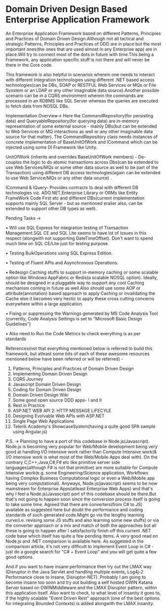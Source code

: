 # Domain Driven Design Based Enterprise Application Framework

An Enterprise Application Framework based on different Patterns, Principles and Practices of Domain Driven Design.Although not all tactical and strategic Patterns, Principles and Practices of DDD are in place but the most important ones(the ones that are used almost in any Enterprise app) are in place.Will try to connect most of the dots in future with time.This being a Framework, any application specific stuff is not there and will never be there in the Core code.

This framework is also helpful in scenarios wherein one needs to interact with different Integration technologies using different .NET based access technologies(can be DBs, SOAP or RESTFUL Web Services or MQs or File Sysstem or an LDAP or any other imaginable data source).Another possible scenario can be in a CQRS environment wherein the commands are processed in an RDBMS like SQL Server whereas the queries are executed to fetch data from NOSQL DBs.

Implementation Overview-> 
Here the CommandRepository(for persisting data) and QueryableRepository(for querying data) are in-memory representation of some external source - mainly DBs(but can be extended to Web Services or MQ interactions as well or any other imaginable data source for that matter).
The CommandRepository class needs instances of concrete implementation of BaseUnitOfWork and ICommand which can be injected using some DI Framework like Unity.

UnitOfWork (inherits and overrides BaseUnitOfWork members) - De-couples the logic to do atomic transactions across Dbs(can be extended to use Web Services/MQs or some other data source as well to be part of the Transaction) using different DB access technologies(again can be extended to use Web Service/MQs or any other data source) .

ICommand & IQuery- Provides contracts to deal with different DB technologies viz. ADO.NET,Enterprise Library or ORMs like Entity FrameWork Code First etc and different DBs(current implementation supports mainly SQL Server - but as mentioned eralier also, can be extended to support other DB types as well).

Pending Tasks ->

• Will use SQL Express for integration testing of Transaction Management.SQL CE and SQL Lite seems to have lot of issues in this respect (alongwith not supporting DateTimeOffset). Don't want to spend much time on SQL CE/Lite just for testing purpose.

• Testing BulkOperations using SQL Express Edition.

• Testing of Fluent APIs and Asynchronous Operations.

• Redesign Caching stuffs to support in-memory caching or some scalable option like Windows AppFabric or Redis(a scalable NOSQL option). Ideally, should be designed in a pluggable way to support any cool Caching mechanism coming in future as well.Also should use some AOP or attribute(annotation) based approach to apply Caching or invalidating the Cache else it becomes very hectic to apply these cross cutting concerns everywhere within a large application.

• Fixing or suppressing the Warnings generated by MS Code Analysis Tool (currently, Code Analysis Settings is set to "Microsoft Basic Design Guidelines")

• Also need to Run the Code Metrics to check everything is as per standards

References(not that everything mentioned below is referred to build this framework, but atleast some bits of each of these awesome resources mentioned below have been referred or will be referred) - 
1) Patterns, Principles and Practices of Domain Driven Design
2) Implementing Domain Driven Design
3) CQRS Journey
4) Javascript Domain Driven Design
5) Coding for Domain Driven Design
6) Domain Driven Design Wiki
7) Some good open source DDD apps- I and II
8) Rest in Practice
9) ASP.NET WEB API 2: HTTP MESSAGE LIFECYLE
10) Designing Evolvable Web APIs with ASP.NET
11) Single Page Web Applications
12) Telerik Academy's ShowcaseSystem(having a quite good SPA sample using Angular.js)


P.S. -> Planning to have a port of this codebase in Node.js(Javascript). Node.js is becoming very popular for Web/Mobile development being very good at handling I/O intensive work rather than Compute Intensive work(& I/O intensive work is what most of the Web/Mobile Apps deal with). On the contrary C,C++,Java,C#,F# etc like primitive server side languages(although F# is not that primitive) are more suitable for Compute Intensive work(e.g. some Engineering/Science application, Workflows having Complex Business Computational logic or even a Web/Mobile app being very computational). Anyways, Node.js(javascript) seems to be now mainstream for Enterprise Apps(atleast Enterprise Web Apps) and that's why I feel a Node.js(Javascript) port of this codebase should be there.But that's not going to happen soon since the conversion process itself is going to take some time. Agreed that there are converters(from C# to JS) available as suggested here but doubt the performance and coding standards of such generated code.Might go via the lengthy learning curve(i.e. revising some JS stuffs and also learning some new stuffs) or via the converter approach or a mix and match of both the approaches but all these is going to happen after I satisfactorily finish off this current .NET code base which itself has quite a few pending items. A very good read on Node.js and .NET comparison is available here. As suggested in the comparison article, it's not very difficult to implement Event Loop in C# - just do a google search for "C# + Event Loop" and you will get quite a few good options.

And if you want to have insane performance then try out the LMAX
way (Disruptor in the Java Servlet and handling multiple events, Log4j-2 Performance close to insane, Disruptor-NET). Probably I am going to become insane too soon and try out building a self hosted OWIN Katana Server based on OWINMiddleware and the LMAX Disruptor pattern, within this application itself. Also want to check, to what level of insanity it goes to, if the highly scalable "Event Driven Rest" approach (one of the best options for integrating Bounded Contexts) is added alongwith the LMAX insanity.
